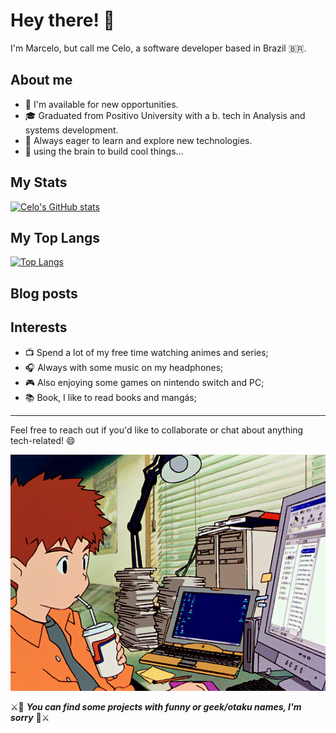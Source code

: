 # Hey there! :wave:

I'm Marcelo, but call me Celo, a software developer based in Brazil :brazil:.

## About me

- 💼 I'm available for new opportunities.
- 🎓 Graduated from Positivo University with a b. tech in Analysis and systems development.
- 🌱 Always eager to learn and explore new technologies.
- 🧠 using the brain to build cool things...


## My Stats

[![Celo's GitHub stats](https://github-readme-stats.vercel.app/api?username=uminocelo&theme=merko)](https://github.com/anuraghazra/github-readme-stats)

## My Top Langs

[![Top Langs](https://github-readme-stats.vercel.app/api/top-langs/?username=uminocelo&layout=compact&theme=merko)](https://github.com/anuraghazra/github-readme-stats)


## Blog posts
<!-- BLOG-POST-LIST:START -->
<!-- BLOG-POST-LIST:END -->

## Interests

- 📺 Spend a lot of my free time watching animes and series;
- 🎧 Always with some music on my headphones;
- 🎮 Also enjoying some games on nintendo switch and PC;
- 📚 Book, I like to read books and mangás;

___

Feel free to reach out if you'd like to collaborate or chat about anything tech-related! 😄

![izzy-computer](./izumi_digimon-computer.gif)

⚔️👺 ___You can find some projects with funny or geek/otaku names, I'm sorry___ 👺⚔️
